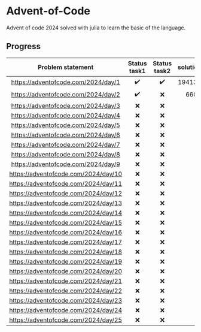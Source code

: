 # Advent-of-Code
Advent of code 2024 solved with julia to learn the basic of the language.

## Progress
| Problem statement | Status task1 | Status task2 | solution1 | solution2 
| :---: | :---: | :---: |  :---: |  :---: | 
| https://adventofcode.com/2024/day/1  | ✔️ | ✔️ | 1941353 | 22539317 | 
| https://adventofcode.com/2024/day/2  | ✔️ | ❌ | 660 |  | 
| https://adventofcode.com/2024/day/3  | ❌ | ❌ |  |  | 
| https://adventofcode.com/2024/day/4  | ❌ | ❌ |  |  | 
| https://adventofcode.com/2024/day/5  | ❌ | ❌ |  |  | 
| https://adventofcode.com/2024/day/6  | ❌ | ❌ |  |  | 
| https://adventofcode.com/2024/day/7  | ❌ | ❌ |  |  | 
| https://adventofcode.com/2024/day/8  | ❌ | ❌ |  |  | 
| https://adventofcode.com/2024/day/9  | ❌ | ❌ |  |  | 
| https://adventofcode.com/2024/day/10 | ❌ | ❌ |  |  | 
| https://adventofcode.com/2024/day/11 | ❌ | ❌ |  |  | 
| https://adventofcode.com/2024/day/12 | ❌ | ❌ |  |  | 
| https://adventofcode.com/2024/day/13 | ❌ | ❌ |  |  | 
| https://adventofcode.com/2024/day/14 | ❌ | ❌ |  |  | 
| https://adventofcode.com/2024/day/15 | ❌ | ❌ |  |  | 
| https://adventofcode.com/2024/day/16 | ❌ | ❌ |  |  | 
| https://adventofcode.com/2024/day/17 | ❌ | ❌ |  |  | 
| https://adventofcode.com/2024/day/18 | ❌ | ❌ |  |  | 
| https://adventofcode.com/2024/day/19 | ❌ | ❌ |  |  | 
| https://adventofcode.com/2024/day/20 | ❌ | ❌ |  |  | 
| https://adventofcode.com/2024/day/21 | ❌ | ❌ |  |  | 
| https://adventofcode.com/2024/day/22 | ❌ | ❌ |  |  | 
| https://adventofcode.com/2024/day/23 | ❌ | ❌ |  |  | 
| https://adventofcode.com/2024/day/24 | ❌ | ❌ |  |  |  
| https://adventofcode.com/2024/day/25 | ❌ | ❌ |  |  |  
